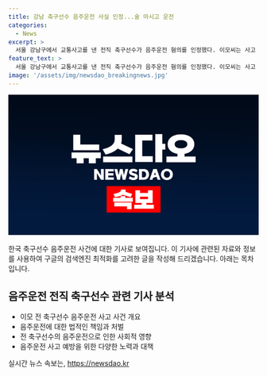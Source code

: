 ```yaml
---
title: 강남 축구선수 음주운전 사실 인정...술 마시고 운전
categories:
  - News
excerpt: >
  서울 강남구에서 교통사고를 낸 전직 축구선수가 음주운전 혐의를 인정했다. 이모씨는 사고 후 도주하다가 자택에서 긴급체포됐고, 초기에는 음주운전을 부인했으나 나중에는 진술을 번복했다. 경찰은 구속영장도 검토 중이며, 이씨는 현재 축구선수로 활동하지 않는 상태이다. (출처: 데일리안)
feature_text: >
  서울 강남구에서 교통사고를 낸 전직 축구선수가 음주운전 혐의를 인정했다. 이모씨는 사고 후 도주하다가 자택에서 긴급체포됐고, 초기에는 음주운전을 부인했으나 나중에는 진술을 번복했다. 경찰은 구속영장도 검토 중이며, 이씨는 현재 축구선수로 활동하지 않는 상태이다. (출처: 데일리안)
image: '/assets/img/newsdao_breakingnews.jpg'
---
```


<p><img src="/assets/img/newsdao_breakingnews.jpg" alt="firstkoreanews 속보" /></p>

<p>한국 축구선수 음주운전 사건에 대한 기사로 보여집니다. 이 기사에 관련된 자료와 정보를 사용하여 구글의 검색엔진 최적화를 고려한 글을 작성해 드리겠습니다. 아래는 목차입니다.</p>

<h2 data-ke-size="size26">음주운전 전직 축구선수 관련 기사 분석</h2>

<ul>
    <li>이모 전 축구선수 음주운전 사고 사건 개요</li>
    <li>음주운전에 대한 법적인 책임과 처벌</li>
    <li>전 축구선수의 음주운전으로 인한 사회적 영향</li>
    <li>음주운전 사고 예방을 위한 다양한 노력과 대책</li>
</ul>
실시간 뉴스 속보는, <a href="https://newsdao.kr" rel="dofollow">https://newsdao.kr</a>


